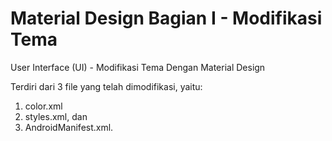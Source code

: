 # Material Design Bagian I - Modifikasi Tema
User Interface (UI) - Modifikasi Tema Dengan Material Design

Terdiri dari 3 file yang telah dimodifikasi, yaitu:
1. color.xml
2. styles.xml, dan
3. AndroidManifest.xml.

